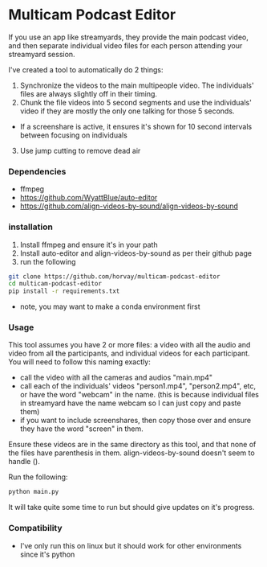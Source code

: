 # Multicam Podcast Editor
If you use an app like streamyards, they provide the main podcast video, and then separate individual video files for each person attending your streamyard session. 

I've created a tool to automatically do 2 things:
1. Synchronize the videos to the main multipeople video. The individuals' files are always slightly off in their timing.
2. Chunk the file videos into 5 second segments and use the individuals' video if they are mostly the only one talking for those 5 seconds.
  - If a screenshare is active, it ensures it's shown for 10 second intervals between focusing on individuals
3. Use jump cutting to remove dead air

### Dependencies
- ffmpeg
- https://github.com/WyattBlue/auto-editor
- https://github.com/align-videos-by-sound/align-videos-by-sound

### installation

1. Install ffmpeg and ensure it's in your path
1. Install auto-editor and align-videos-by-sound as per their github page
1. run the following
```bash
git clone https://github.com/horvay/multicam-podcast-editor
cd multicam-podcast-editor
pip install -r requirements.txt
```

* note, you may want to make a conda environment first

### Usage

This tool assumes you have 2 or more files: a video with all the audio and video from all the participants, and individual videos for each participant.
You will need to follow this naming exactly:
- call the video with all the cameras and audios "main.mp4"
- call each of the individuals' videos "person1.mp4", "person2.mp4", etc, or have the word "webcam" in the name. (this is because individual files in streamyard have the name webcam so I can just copy and paste them)
- if you want to include screenshares, then copy those over and ensure they have the word "screen" in them.

Ensure these videos are in the same directory as this tool, and that none of the files have parenthesis in them. align-videos-by-sound doesn't seem to handle ().

Run the following:
```bash
python main.py
```

It will take quite some time to run but should give updates on it's progress.

### Compatibility
- I've only run this on linux but it should work for other environments since it's python
